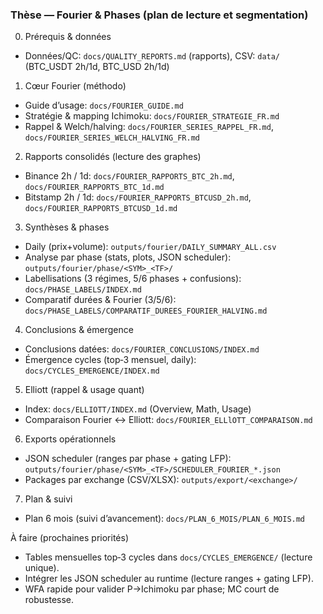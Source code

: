 ### Thèse — Fourier & Phases (plan de lecture et segmentation)

0) Prérequis & données
- Données/QC: `docs/QUALITY_REPORTS.md` (rapports), CSV: `data/` (BTC_USDT 2h/1d, BTC_USD 2h/1d)

1) Cœur Fourier (méthodo)
- Guide d’usage: `docs/FOURIER_GUIDE.md`
- Stratégie & mapping Ichimoku: `docs/FOURIER_STRATEGIE_FR.md`
- Rappel & Welch/halving: `docs/FOURIER_SERIES_RAPPEL_FR.md`, `docs/FOURIER_SERIES_WELCH_HALVING_FR.md`

2) Rapports consolidés (lecture des graphes)
- Binance 2h / 1d: `docs/FOURIER_RAPPORTS_BTC_2h.md`, `docs/FOURIER_RAPPORTS_BTC_1d.md`
- Bitstamp 2h / 1d: `docs/FOURIER_RAPPORTS_BTCUSD_2h.md`, `docs/FOURIER_RAPPORTS_BTCUSD_1d.md`

3) Synthèses & phases
- Daily (prix+volume): `outputs/fourier/DAILY_SUMMARY_ALL.csv`
- Analyse par phase (stats, plots, JSON scheduler): `outputs/fourier/phase/<SYM>_<TF>/`
- Labellisations (3 régimes, 5/6 phases + confusions): `docs/PHASE_LABELS/INDEX.md`
- Comparatif durées & Fourier (3/5/6): `docs/PHASE_LABELS/COMPARATIF_DUREES_FOURIER_HALVING.md`

4) Conclusions & émergence
- Conclusions datées: `docs/FOURIER_CONCLUSIONS/INDEX.md`
- Émergence cycles (top‑3 mensuel, daily): `docs/CYCLES_EMERGENCE/INDEX.md`

5) Elliott (rappel & usage quant)
- Index: `docs/ELLIOTT/INDEX.md` (Overview, Math, Usage)
- Comparaison Fourier ↔ Elliott: `docs/FOURIER_ELLlOTT_COMPARAISON.md`

6) Exports opérationnels
- JSON scheduler (ranges par phase + gating LFP): `outputs/fourier/phase/<SYM>_<TF>/SCHEDULER_FOURIER_*.json`
- Packages par exchange (CSV/XLSX): `outputs/export/<exchange>/`

7) Plan & suivi
- Plan 6 mois (suivi d’avancement): `docs/PLAN_6_MOIS/PLAN_6_MOIS.md`

À faire (prochaines priorités)
- Tables mensuelles top‑3 cycles dans `docs/CYCLES_EMERGENCE/` (lecture unique).
- Intégrer les JSON scheduler au runtime (lecture ranges + gating LFP).
- WFA rapide pour valider P→Ichimoku par phase; MC court de robustesse.

